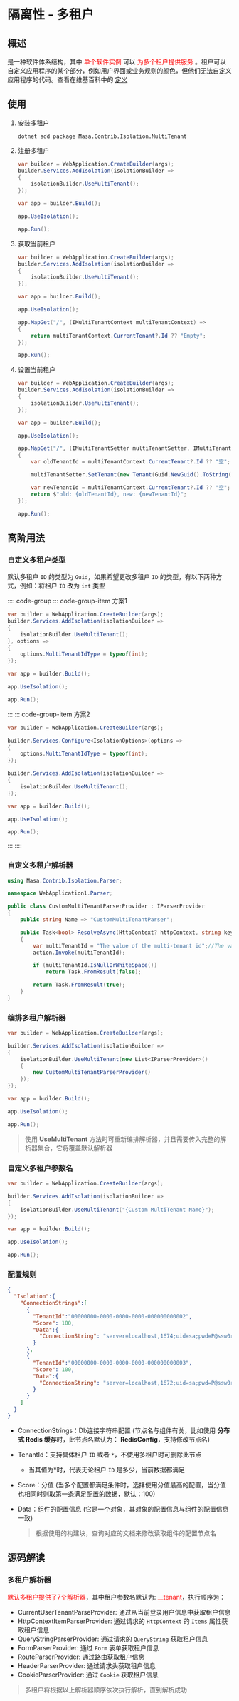 ﻿# 隔离性 - 多租户

## 概述

是一种软件体系结构，其中<font Color=Red> 单个软件实例 </font>可以 <font Color=Red>为多个租户提供服务 </font>。租户可以自定义应用程序的某个部分，例如用户界面或业务规则的颜色，但他们无法自定义应用程序的代码。查看在维基百科中的 [定义](https://zh.wikipedia.org/wiki/Multitenancy)

## 使用

1. 安装多租户

   ```shell 终端
   dotnet add package Masa.Contrib.Isolation.MultiTenant
   ```

2. 注册多租户

   ```csharp Program.cs l:2-5,9
   var builder = WebApplication.CreateBuilder(args);
   builder.Services.AddIsolation(isolationBuilder =>
   {
       isolationBuilder.UseMultiTenant();
   });
   
   var app = builder.Build();
   
   app.UseIsolation();
   
   app.Run();
   ```

3. 获取当前租户

   ```csharp Program.cs l:11-14
   var builder = WebApplication.CreateBuilder(args);
   builder.Services.AddIsolation(isolationBuilder =>
   {
       isolationBuilder.UseMultiTenant();
   });
   
   var app = builder.Build();
   
   app.UseIsolation();
   
   app.MapGet("/", (IMultiTenantContext multiTenantContext) =>
   {
       return multiTenantContext.CurrentTenant?.Id ?? "Empty";
   });
   
   app.Run();
   ```

4. 设置当前租户

   ```csharp Program.cs l:11-19
   var builder = WebApplication.CreateBuilder(args);
   builder.Services.AddIsolation(isolationBuilder =>
   {
       isolationBuilder.UseMultiTenant();
   });
   
   var app = builder.Build();
   
   app.UseIsolation();
   
   app.MapGet("/", (IMultiTenantSetter multiTenantSetter, IMultiTenantContext multiTenantContext) =>
   {
       var oldTenantId = multiTenantContext.CurrentTenant?.Id ?? "空";
   
       multiTenantSetter.SetTenant(new Tenant(Guid.NewGuid().ToString()));//设置当前租户id, 仅对当前请求生效
   
       var newTenantId = multiTenantContext.CurrentTenant?.Id ?? "空";
       return $"old: {oldTenantId}, new: {newTenantId}";
   });
   
   app.Run();
   ```

## 高阶用法

### 自定义多租户类型

默认多租户 `ID` 的类型为 `Guid`，如果希望更改多租户 `ID` 的类型，有以下两种方式，例如：将租户 `ID` 改为 `int` 类型

:::: code-group
::: code-group-item 方案1
```csharp Program.cs l:7
var builder = WebApplication.CreateBuilder(args);
builder.Services.AddIsolation(isolationBuilder =>
{
    isolationBuilder.UseMultiTenant();
}, options =>
{
    options.MultiTenantIdType = typeof(int);
});

var app = builder.Build();

app.UseIsolation();

app.Run();
```
:::
::: code-group-item 方案2
```csharp Program.cs l:5
var builder = WebApplication.CreateBuilder(args);

builder.Services.Configure<IsolationOptions>(options =>
{
    options.MultiTenantIdType = typeof(int);
});

builder.Services.AddIsolation(isolationBuilder =>
{
    isolationBuilder.UseMultiTenant();
});

var app = builder.Build();

app.UseIsolation();

app.Run();
```
:::
::::

<app-alert type="warning" content="修改多租户 `ID` 类型后，在定义实体时，需要将继承的 `IMultiTenant` 改为 `IMultiTenant<TMultiTenantIdType>`，更多信息可查看[文档](/framework/building-blocks/data/orm-efcore)"></app-alert>

### 自定义多租户解析器

```csharp
using Masa.Contrib.Isolation.Parser;

namespace WebApplication1.Parser;

public class CustomMultiTenantParserProvider : IParserProvider
{
    public string Name => "CustomMultiTenantParser";

    public Task<bool> ResolveAsync(HttpContext? httpContext, string key, Action<string> action)
    {
        var multiTenantId = "The value of the multi-tenant id";//The value of the multi-tenant id can be obtained by parsing the httpContext
        action.Invoke(multiTenantId);

        if (multiTenantId.IsNullOrWhiteSpace())
            return Task.FromResult(false);

        return Task.FromResult(true);
    }
}
```

### 编排多租户解析器

```csharp Program.cs l:5-8
var builder = WebApplication.CreateBuilder(args);

builder.Services.AddIsolation(isolationBuilder =>
{
    isolationBuilder.UseMultiTenant(new List<IParserProvider>()
    {
        new CustomMultiTenantParserProvider()
    });
});

var app = builder.Build();

app.UseIsolation();

app.Run();
```

> 使用 **UseMultiTenant** 方法时可重新编排解析器，并且需要传入完整的解析器集合，它将覆盖默认解析器

### 自定义多租户参数名

```csharp Program.cs l:5
var builder = WebApplication.CreateBuilder(args);

builder.Services.AddIsolation(isolationBuilder =>
{
    isolationBuilder.UseMultiTenant("{Custom MultiTenant Name}");
});

var app = builder.Build();

app.UseIsolation();

app.Run();
```

### 配置规则

```json appsettings.json l:2-19
{
  "Isolation":{
    "ConnectionStrings":[
      {
        "TenantId":"00000000-0000-0000-0000-000000000002",
        "Score": 100,
        "Data":{
          "ConnectionString": "server=localhost,1674;uid=sa;pwd=P@ssw0rd;database=identity;"
        }
      },
      {
        "TenantId":"00000000-0000-0000-0000-000000000003",
        "Score": 100,
        "Data":{
          "ConnectionString": "server=localhost,1672;uid=sa;pwd=P@ssw0rd;database=identity;"
        }
      }
    ]
  }
}
```

* ConnectionStrings：Db连接字符串配置 (节点名与组件有关，比如使用 **分布式 Redis 缓存**时，此节点名默认为： **RedisConfig**，支持修改节点名)

* TenantId：支持具体租户 `ID` 或者 `*`，不使用多租户时可删除此节点

  * 当其值为*时，代表无论租户 `ID` 是多少，当前数据都满足

* Score：分值 (当多个配置都满足条件时，选择使用分值最高的配置，当分值也相同时则取第一条满足配置的数据，默认：100)

* Data：组件的配置信息 (它是一个对象，其对象的配置信息与组件的配置信息一致)

  > 根据使用的构建块，查询对应的文档来修改读取组件的配置节点名

## 源码解读

### 多租户解析器

<font Color=Red>默认多租户提供了7个解析器</font>，其中租户参数名默认为: <font Color=Red>__tenant</font>，执行顺序为：

* CurrentUserTenantParseProvider: 通过从当前登录用户信息中获取租户信息
* HttpContextItemParserProvider: 通过请求的 `HttpContext` 的 `Items` 属性获取租户信息
* QueryStringParserProvider: 通过请求的 `QueryString` 获取租户信息
* FormParserProvider: 通过 `Form` 表单获取租户信息
* RouteParserProvider: 通过路由获取租户信息
* HeaderParserProvider: 通过请求头获取租户信息
* CookieParserProvider: 通过 `Cookie` 获取租户信息

> 多租户将根据以上解析器顺序依次执行解析，直到解析成功
